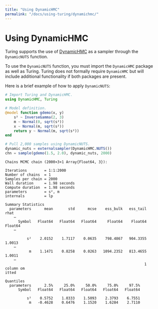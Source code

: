 ```yaml
---
title: "Using DynamicHMC"
permalink: "/docs/using-turing/dynamichmc/"
---
```



# Using DynamicHMC

Turing supports the use of [DynamicHMC](https://github.com/tpapp/DynamicHMC.jl) as a sampler through the `DynamicNUTS` function.

To use the `DynamicNUTS` function, you must import the `DynamicHMC` package as well as Turing. Turing does not formally require `DynamicHMC` but will include additional functionality if both packages are present.

Here is a brief example of how to apply `DynamicNUTS`:

```julia
# Import Turing and DynamicHMC.
using DynamicHMC, Turing

# Model definition.
@model function gdemo(x, y)
    s² ~ InverseGamma(2, 3)
    m ~ Normal(0, sqrt(s²))
    x ~ Normal(m, sqrt(s²))
    return y ~ Normal(m, sqrt(s²))
end

# Pull 2,000 samples using DynamicNUTS.
dynamic_nuts = externalsampler(DynamicHMC.NUTS())
chn = sample(gdemo(1.5, 2.0), dynamic_nuts, 2000)
```

```
Chains MCMC chain (2000×3×1 Array{Float64, 3}):

Iterations        = 1:1:2000
Number of chains  = 1
Samples per chain = 2000
Wall duration     = 1.98 seconds
Compute duration  = 1.98 seconds
parameters        = s², m
internals         = lp

Summary Statistics
  parameters      mean       std      mcse    ess_bulk   ess_tail      rhat
    ⋯
      Symbol   Float64   Float64   Float64     Float64    Float64   Float64
    ⋯

          s²    2.0152    1.7117    0.0635    798.4867   904.3355    1.0013
    ⋯
           m    1.1471    0.8258    0.0263   1094.2352   813.4655    1.0011
    ⋯
                                                                1 column om
itted

Quantiles
  parameters      2.5%     25.0%     50.0%     75.0%     97.5%
      Symbol   Float64   Float64   Float64   Float64   Float64

          s²    0.5752    1.0333    1.5093    2.3793    6.7551
           m   -0.4628    0.6476    1.1520    1.6284    2.7110
```


